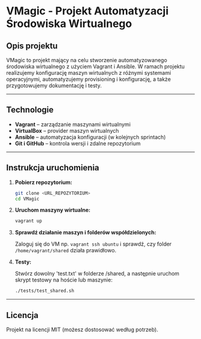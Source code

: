 # VMagic - Projekt Automatyzacji Środowiska Wirtualnego

## Opis projektu

VMagic to projekt mający na celu stworzenie automatyzowanego środowiska wirtualnego z użyciem Vagrant i Ansible. W ramach projektu realizujemy konfigurację maszyn wirtualnych z różnymi systemami operacyjnymi, automatyzujemy provisioning i konfigurację, a także przygotowujemy dokumentację i testy.

---

## Technologie

- **Vagrant** – zarządzanie maszynami wirtualnymi
- **VirtualBox** – provider maszyn wirtualnych
- **Ansible** – automatyzacja konfiguracji (w kolejnych sprintach)
- **Git i GitHub** – kontrola wersji i zdalne repozytorium

---

## Instrukcja uruchomienia

1. **Pobierz repozytorium:**

   ```bash
   git clone <URL_REPOZYTORIUM>
   cd VMagic
   ```

2. **Uruchom maszyny wirtualne:**

   ```bash
   vagrant up
   ```

3. **Sprawdź działanie maszyn i folderów współdzielonych:**

   Zaloguj się do VM np. `vagrant ssh ubuntu` i sprawdź, czy folder `/home/vagrant/shared` działa prawidłowo.

4. **Testy:**

   Stwórz dowolny 'test.txt' w folderze /shared, a następnie uruchom skrypt testowy na hoście lub maszynie:

   ```bash
   ./tests/test_shared.sh
   ```

---

## Licencja

Projekt na licencji MIT (możesz dostosować według potrzeb).

